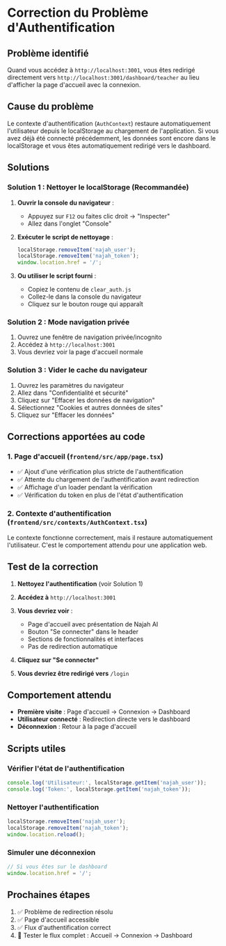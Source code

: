 # Correction du Problème d'Authentification

## Problème identifié

Quand vous accédez à `http://localhost:3001`, vous êtes redirigé directement vers `http://localhost:3001/dashboard/teacher` au lieu d'afficher la page d'accueil avec la connexion.

## Cause du problème

Le contexte d'authentification (`AuthContext`) restaure automatiquement l'utilisateur depuis le localStorage au chargement de l'application. Si vous avez déjà été connecté précédemment, les données sont encore dans le localStorage et vous êtes automatiquement redirigé vers le dashboard.

## Solutions

### Solution 1 : Nettoyer le localStorage (Recommandée)

1. **Ouvrir la console du navigateur** :
   - Appuyez sur `F12` ou faites clic droit → "Inspecter"
   - Allez dans l'onglet "Console"

2. **Exécuter le script de nettoyage** :
   ```javascript
   localStorage.removeItem('najah_user');
   localStorage.removeItem('najah_token');
   window.location.href = '/';
   ```

3. **Ou utiliser le script fourni** :
   - Copiez le contenu de `clear_auth.js`
   - Collez-le dans la console du navigateur
   - Cliquez sur le bouton rouge qui apparaît

### Solution 2 : Mode navigation privée

1. Ouvrez une fenêtre de navigation privée/incognito
2. Accédez à `http://localhost:3001`
3. Vous devriez voir la page d'accueil normale

### Solution 3 : Vider le cache du navigateur

1. Ouvrez les paramètres du navigateur
2. Allez dans "Confidentialité et sécurité"
3. Cliquez sur "Effacer les données de navigation"
4. Sélectionnez "Cookies et autres données de sites"
5. Cliquez sur "Effacer les données"

## Corrections apportées au code

### 1. Page d'accueil (`frontend/src/app/page.tsx`)

- ✅ Ajout d'une vérification plus stricte de l'authentification
- ✅ Attente du chargement de l'authentification avant redirection
- ✅ Affichage d'un loader pendant la vérification
- ✅ Vérification du token en plus de l'état d'authentification

### 2. Contexte d'authentification (`frontend/src/contexts/AuthContext.tsx`)

Le contexte fonctionne correctement, mais il restaure automatiquement l'utilisateur. C'est le comportement attendu pour une application web.

## Test de la correction

1. **Nettoyez l'authentification** (voir Solution 1)
2. **Accédez à** `http://localhost:3001`
3. **Vous devriez voir** :
   - Page d'accueil avec présentation de Najah AI
   - Bouton "Se connecter" dans le header
   - Sections de fonctionnalités et interfaces
   - Pas de redirection automatique

4. **Cliquez sur "Se connecter"**
5. **Vous devriez être redirigé vers** `/login`

## Comportement attendu

- **Première visite** : Page d'accueil → Connexion → Dashboard
- **Utilisateur connecté** : Redirection directe vers le dashboard
- **Déconnexion** : Retour à la page d'accueil

## Scripts utiles

### Vérifier l'état de l'authentification
```javascript
console.log('Utilisateur:', localStorage.getItem('najah_user'));
console.log('Token:', localStorage.getItem('najah_token'));
```

### Nettoyer l'authentification
```javascript
localStorage.removeItem('najah_user');
localStorage.removeItem('najah_token');
window.location.reload();
```

### Simuler une déconnexion
```javascript
// Si vous êtes sur le dashboard
window.location.href = '/';
```

## Prochaines étapes

1. ✅ Problème de redirection résolu
2. ✅ Page d'accueil accessible
3. ✅ Flux d'authentification correct
4. 🔄 Tester le flux complet : Accueil → Connexion → Dashboard 